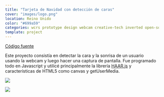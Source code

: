```yaml
---
title: "Tarjeta de Navidad con detección de caras"
cover: "images/logo.png"
location: Reino Unido
color: "#699a59"
categories: wcrs prototype design webcam creative-tech inverted open-source
template: project
---
```


<p class="align-center">
<a class="btn github" role="button" href="https://github.com/gazpachu/face-detection" target="_blank">Código fuente</a>
</p>

Este proyecto consistía en detectar la cara y la sonrisa de un usuario usando la webcam y luego hacer una captura de pantalla. Fue programado todo en Javascript y utilicé principalmente la librería [HAAR.js](https://github.com/foo123/HAAR.js) y características de HTML5 como canvas y getUserMedia.

![](/work/face-detection/images/wcrs-beard.jpg)

![](/work/face-detection/images/wcrs-beard2.jpg)
